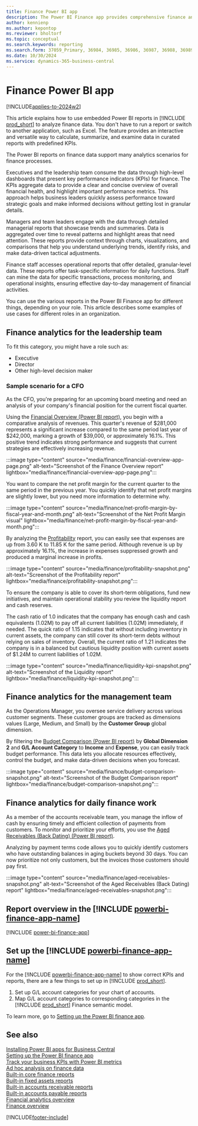 ```yaml
---
title: Finance Power BI app
description: The Power BI Finance app provides comprehensive finance analytics to stakeholders at all levels of organizations.
author: kennienp
ms.author: kepontop
ms.reviewer: bholtorf
ms.topic: conceptual
ms.search.keywords: reporting
ms.search.form: 37059_Primary, 36984, 36985, 36986, 36987, 36988, 36989, 36990, 36991, 36992, 36993,36994, 36995, 36996, 36997
ms.date: 10/30/2024
ms.service: dynamics-365-business-central
---
```


# Finance Power BI app

[!INCLUDE[applies-to-2024w2](includes/applies-to-2024w2.md)]

This article explains how to use embedded Power BI reports in [!INCLUDE [prod_short](includes/prod_short.md)] to analyze finance data. You don't have to run a report or switch to another application, such as Excel. The feature provides an interactive and versatile way to calculate, summarize, and examine data in curated reports with predefined KPIs.

The Power BI reports on finance data support many analytics scenarios for finance processes.

Executives and the leadership team consume the data through high-level dashboards that present key performance indicators (KPIs) for finance. The KPIs aggregate data to provide a clear and concise overview of overall financial health, and highlight important performance metrics. This approach helps business leaders quickly assess performance toward strategic goals and make informed decisions without getting lost in granular details.

Managers and team leaders engage with the data through detailed managerial reports that showcase trends and summaries. Data is aggregated over time to reveal patterns and highlight areas that need attention. These reports provide context through charts, visualizations, and comparisons that help you understand underlying trends, identify risks, and make data-driven tactical adjustments.

Finance staff accesses operational reports that offer detailed, granular-level data. These reports offer task-specific information for daily functions. Staff can mine the data for specific transactions, process monitoring, and operational insights, ensuring effective day-to-day management of financial activities.

You can use the various reports in the Power BI Finance app for different things, depending on your role. This article describes some examples of use cases for different roles in an organization.

## Finance analytics for the leadership team

To fit this category, you might have a role such as:

- Executive
- Director
- Other high-level decision maker

### Sample scenario for a CFO

As the CFO, you're preparing for an upcoming board meeting and need an analysis of your company's financial position for the current fiscal quarter.

Using the [Financial Overview (Power BI report)](finance-powerbi-financial-overview.md), you begin with a comparative analysis of revenues. This quarter's revenue of $281,000 represents a significant increase compared to the same period last year of $242,000, marking a growth of $39,000, or approximately 16.1%. This positive trend indicates strong performance and suggests that current strategies are effectively increasing revenue.

:::image type="content" source="media/finance/financial-overview-app-page.png" alt-text="Screenshot of the Finance Overview report" lightbox="media/finance/financial-overview-app-page.png":::

You want to compare the net profit margin for the current quarter to the same period in the previous year. You quickly identify that net profit margins are slightly lower, but you need more information to determine why.

:::image type="content" source="media/finance/net-profit-margin-by-fiscal-year-and-month.png" alt-text="Screenshot of the Net Profit Margin visual" lightbox="media/finance/net-profit-margin-by-fiscal-year-and-month.png":::

By analyzing the [Profitability](finance-powerbi-profitability.md) report, you can easily see that expenses are up from 3.60 K to 11.85 K for the same period. Although revenue is up by approximately 16.1%, the increase in expenses suppressed growth and produced a marginal increase in profits.

:::image type="content" source="media/finance/profitability-snapshot.png" alt-text="Screenshot of the Profitability report" lightbox="media/finance/profitability-snapshot.png":::

To ensure the company is able to cover its short-term obligations, fund new initiatives, and maintain operational stability you review the liquidity report and cash reserves.

The cash ratio of 1.0 indicates that the company has enough cash and cash equivalents (1.02M) to pay off all current liabilities (1.02M) immediately, if needed. The quick ratio of 1.15 indicates that without including inventory in current assets, the company can still cover its short-term debts without relying on sales of inventory. Overall, the current ratio of 1.21 indicates the company is in a balanced but cautious liquidity position with current assets of $1.24M to current liabilities of 1.02M.

:::image type="content" source="media/finance/liquidity-kpi-snapshot.png" alt-text="Screenshot of the Liquidity report" lightbox="media/finance/liquidity-kpi-snapshot.png":::

## Finance analytics for the management team

As the Operations Manager, you oversee service delivery across various customer segments. These customer groups are tracked as dimensions values (Large, Medium, and Small) by the **Customer Group** global dimension.

By filtering the [Budget Comparison (Power BI report)](finance-powerbi-budget-comparison.md) by **Global Dimension 2** and **G/L Account Category** to **Income** and **Expense**, you can easily track budget performance. This data lets you allocate resources effectively, control the budget, and make data-driven decisions when you forecast.

:::image type="content" source="media/finance/budget-comparison-snapshot.png" alt-text="Screenshot of the Budget Comparison report" lightbox="media/finance/budget-comparison-snapshot.png":::

## Finance analytics for daily finance work

As a member of the accounts receivable team, you manage the inflow of cash by ensuring timely and efficient collection of payments from customers. To monitor and prioritize your efforts, you use the [Aged Receivables (Back Dating) (Power BI report)](finance-powerbi-aged-receivables-back-dating.md).

Analyzing by payment terms code allows you to quickly identify customers who have outstanding balances in aging buckets beyond 30 days. You can now prioritize not only customers, but the invoices those customers should pay first.

:::image type="content" source="media/finance/aged-receivables-snapshot.png" alt-text="Screenshot of the Aged Receivables (Back Dating) report" lightbox="media/finance/aged-receivables-snapshot.png":::

## Report overview in the [!INCLUDE [powerbi-finance-app-name](includes/power-bi-finance-app-name.md)]

[!INCLUDE [power-bi-finance-app](includes/power-bi-finance-app.md)]

## Set up the [!INCLUDE [powerbi-finance-app-name](includes/power-bi-finance-app-name.md)]

For the [!INCLUDE [powerbi-finance-app-name](includes/power-bi-finance-app-name.md)] to show correct KPIs and reports, there are a few things to set up in [!INCLUDE [prod_short](includes/prod_short.md)].

1. Set up G/L account categories for your chart of accounts.
1. Map G/L account categories to corresponding categories in the [!INCLUDE [prod_short](includes/powerbi-name.md)] Finance semantic model.

To learn more, go to [Setting up the Power BI finance app](finance-powerbi-app-setup.md).

## See also

[Installing Power BI apps for Business Central](across-powerbi-install-business-central-apps.md)  
[Setting up the Power BI finance app](finance-powerbi-app-setup.md)  
[Track your business KPIs with Power BI metrics](track-kpis-with-power-bi-metrics.md)  
[Ad hoc analysis on finance data](ad-hoc-analysis-finance.md)  
[Built-in core finance reports](finance-reports.md)  
[Built-in fixed assets reports](fa-reports.md)  
[Built-in accounts receivable reports](receivables-reports.md)  
[Built-in accounts payable reports](payables-reports.md)  
[Financial analytics overview](bi.md)  
[Finance overview](finance.md)  

[!INCLUDE[footer-include](includes/footer-banner.md)]
